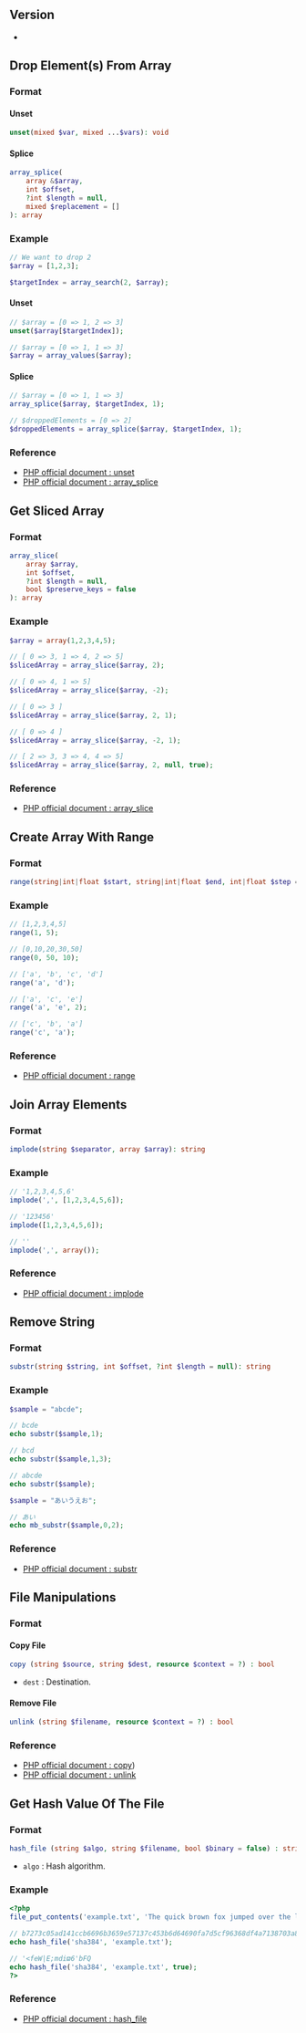 ## Version
- 

## Drop Element(s) From Array

### Format
#### Unset
```php
unset(mixed $var, mixed ...$vars): void
```

#### Splice
```php
array_splice(
    array &$array,
    int $offset,
    ?int $length = null,
    mixed $replacement = []
): array
```

### Example
```php
// We want to drop 2
$array = [1,2,3];

$targetIndex = array_search(2, $array);
```

#### Unset
```php
// $array = [0 => 1, 2 => 3]
unset($array[$targetIndex]);

// $array = [0 => 1, 1 => 3]
$array = array_values($array);
```

#### Splice
```php
// $array = [0 => 1, 1 => 3]
array_splice($array, $targetIndex, 1);

// $droppedElements = [0 => 2]
$droppedElements = array_splice($array, $targetIndex, 1);
```

### Reference
- [PHP official document : unset](https://www.php.net/manual/ja/function.unset.php)
- [PHP official document : array_splice](https://www.php.net/manual/ja/function.array-splice.php)


## Get Sliced Array
### Format
```php
array_slice(
    array $array,
    int $offset,
    ?int $length = null,
    bool $preserve_keys = false
): array
```
### Example
```php
$array = array(1,2,3,4,5);
```
```php
// [ 0 => 3, 1 => 4, 2 => 5]
$slicedArray = array_slice($array, 2);
```
```php
// [ 0 => 4, 1 => 5]
$slicedArray = array_slice($array, -2);
```
```php
// [ 0 => 3 ]
$slicedArray = array_slice($array, 2, 1);
```
```php
// [ 0 => 4 ]
$slicedArray = array_slice($array, -2, 1);
```
```php
// [ 2 => 3, 3 => 4, 4 => 5]
$slicedArray = array_slice($array, 2, null, true);
```
### Reference
- [PHP official document : array_slice](https://www.php.net/manual/ja/function.array-slice.php)


## Create Array With Range
### Format
```php
range(string|int|float $start, string|int|float $end, int|float $step = 1): array
```

### Example
```php
// [1,2,3,4,5]
range(1, 5);
```
```php
// [0,10,20,30,50]
range(0, 50, 10);
```
```php
// ['a', 'b', 'c', 'd']
range('a', 'd');
```
```php
// ['a', 'c', 'e']
range('a', 'e', 2);
```
```php
// ['c', 'b', 'a']
range('c', 'a');
```

### Reference
 - [PHP official document : range](https://www.php.net/manual/ja/function.range.php)



## Join Array Elements
### Format
```php
implode(string $separator, array $array): string
```

### Example
```php
// '1,2,3,4,5,6'
implode(',', [1,2,3,4,5,6]);
```
```php
// '123456'
implode([1,2,3,4,5,6]);
```
```php
// ''
implode(',', array());
```

### Reference
 - [PHP official document : implode](https://www.php.net/manual/ja/function.implode.php)


## Remove String
### Format
```php
substr(string $string, int $offset, ?int $length = null): string
```

### Example
```php
$sample = "abcde";

// bcde
echo substr($sample,1);

// bcd
echo substr($sample,1,3);

// abcde
echo substr($sample);
```
```php
$sample = "あいうえお";

// あい
echo mb_substr($sample,0,2);
```

### Reference
 - [PHP official document : substr](https://www.php.net/manual/ja/function.substr.php)


## File Manipulations
### Format
#### Copy File
```php
copy (string $source, string $dest, resource $context = ?) : bool
```
- `dest` : Destination.

#### Remove File
```php
unlink (string $filename, resource $context = ?) : bool
```

### Reference
 - [PHP official document : copy](https://www.php.net/manual/ja/function.copy.php))
 - [PHP official document : unlink](hhttps://www.php.net/manual/ja/function.unlink.php)


## Get Hash Value Of The File
### Format
```php
hash_file (string $algo, string $filename, bool $binary = false) : string|false
```
- `algo` : Hash algorithm.

### Example
```php
<?php
file_put_contents('example.txt', 'The quick brown fox jumped over the lazy dog.');

// b7273c05ad141ccb6696b3659e57137c453b6d64690fa7d5cf96368df4a7138703a8c6ead31727b487b3628746510391
echo hash_file('sha384', 'example.txt');

// '<feW|E;mdiϖ6'bFQ
echo hash_file('sha384', 'example.txt', true);
?>
```
### Reference
 - [PHP official document : hash_file](https://www.php.net/manual/ja/function.hash-file.php)
